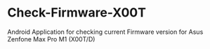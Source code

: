 # Check-Firmware-X00T
Android Application for checking current Firmware version for Asus Zenfone Max Pro M1 (X00T/D)
